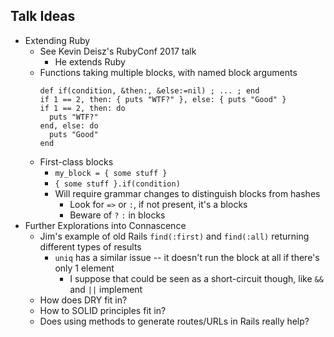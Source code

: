 Talk Ideas
----------

* Extending Ruby
    * See Kevin Deisz's RubyConf 2017 talk
        * He extends Ruby
    * Functions taking multiple blocks, with named block arguments
        ~~~
        def if(condition, &then:, &else:=nil) ; ... ; end
        if 1 == 2, then: { puts "WTF?" }, else: { puts "Good" }
        if 1 == 2, then: do
          puts "WTF?"
        end, else: do
          puts "Good"
        end
        ~~~
    * First-class blocks
		* `my_block = { some stuff }`
		* `{ some stuff }.if(condition)`
		* Will require grammar changes to distinguish blocks from hashes
			* Look for `=>` or `:`, if not present, it's a blocks
            * Beware of `?` `:` in blocks
* Further Explorations into Connascence
    * Jim's example of old Rails `find(:first)` and `find(:all)` returning different types of results
        * `uniq` has a similar issue -- it doesn't run the block at all if there's only 1 element
            * I suppose that could be seen as a short-circuit though, like `&&` and `||` implement
    * How does DRY fit in?
    * How to SOLID principles fit in?
    * Does using methods to generate routes/URLs in Rails really help?
